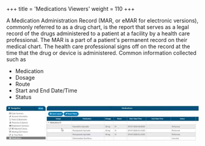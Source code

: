 +++
title = 'Medications Viewers'
weight = 110
+++

A Medication Administration Record (MAR, or eMAR for electronic versions), commonly referred to as
a drug chart, is the report that serves as a legal record of the drugs administered to a patient at a facility
by a health care professional. The MAR is a part of a patient's permanent record on their medical chart.
The health care professional signs off on the record at the time that the drug or device is administered.
Common information collected such as

- Medication
- Dosage
- Route
- Start and End Date/Time
- Status

![Medications Viewer](image-202.jpg)